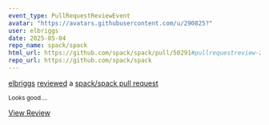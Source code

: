 ```yaml
---
event_type: PullRequestReviewEvent
avatar: "https://avatars.githubusercontent.com/u/290825?"
user: elbriggs
date: 2025-05-04
repo_name: spack/spack
html_url: https://github.com/spack/spack/pull/50291#pullrequestreview-2813501613
repo_url: https://github.com/spack/spack
---
```


<a href='https://github.com/elbriggs' target='_blank'>elbriggs</a> <a href='https://github.com/spack/spack/pull/50291#pullrequestreview-2813501613' target='_blank'>reviewed</a> a <a href='https://github.com/spack/spack/pull/50291' target='_blank'>spack/spack pull request</a>

<small>Looks good....</small>

<a href='https://github.com/spack/spack/pull/50291#pullrequestreview-2813501613' target='_blank'>View Review</a>